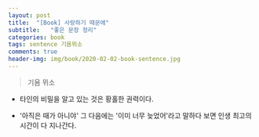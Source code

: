 ```yaml
---
layout: post
title:  "[Book] 사랑하기 때문에"
subtitle:   "좋은 문장 정리"
categories: book
tags: sentence 기욤뮈소
comments: true
header-img: img/book/2020-02-02-book-sentence.jpg
---
```


> 기욤 뮈소



* 타인의 비밀을 알고 있는 것은 황홀한 권력이다.



- '아직은 때가 아니야' 그 다음에는 '이미 너무 늦었어'라고 말하다 보면 인생 최고의 시간이 다 지나간다.
